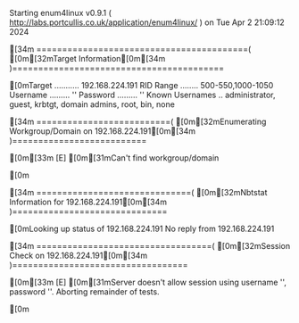 Starting enum4linux v0.9.1 ( http://labs.portcullis.co.uk/application/enum4linux/ ) on Tue Apr  2 21:09:12 2024

[34m =========================================( [0m[32mTarget Information[0m[34m )=========================================

[0mTarget ........... 192.168.224.191
RID Range ........ 500-550,1000-1050
Username ......... ''
Password ......... ''
Known Usernames .. administrator, guest, krbtgt, domain admins, root, bin, none


[34m ==========================( [0m[32mEnumerating Workgroup/Domain on 192.168.224.191[0m[34m )==========================

[0m[33m
[E] [0m[31mCan't find workgroup/domain

[0m

[34m ==============================( [0m[32mNbtstat Information for 192.168.224.191[0m[34m )==============================

[0mLooking up status of 192.168.224.191
No reply from 192.168.224.191

[34m ==================================( [0m[32mSession Check on 192.168.224.191[0m[34m )==================================

[0m[33m
[E] [0m[31mServer doesn't allow session using username '', password ''.  Aborting remainder of tests.

[0m
